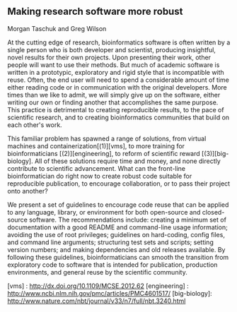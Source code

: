 ## Making research software more robust
Morgan Taschuk and Greg Wilson


At the cutting edge of research, bioinformatics software is often written by a
single person who is both developer and scientist, producing insightful, novel
results for their own projects. Upon presenting their work, other
people will want to use their methods. But much of academic software is written
in a prototypic, exploratory and rigid style that is incompatible with reuse. Often, the end user will
need to spend a considerable amount of time either reading code or in
communication with the original developers. More times than we like to admit,
we will simply give up on the software, either writing our own or finding
another that accomplishes the same purpose. This practice is detrimental to
creating reproducible results, to the pace of scientific research, and to
creating bioinformatics communities that build on each other's work.

This familiar problem has spawned a range of solutions, from virtual machines
and containerization[(1)][vms], to more training for bioinformaticians
[(2)][engineering], to reform of scientific reward [(3)][big-biology]. All of
these solutions require time and money, and none directly contribute to
scientific advancement. What can the front-line bioinformatician do right now
to create robust code suitable for reproducible publication, to encourage
collaboration, or to pass their project onto another?

We present a set of guidelines to encourage code reuse that can be applied
to any language, library, or environment for both open-source and closed-source software.
The recommendations include: creating a minimum set of documentation with a good README
and command-line usage information; avoiding the use of root privileges;
guidelines on hard-coding, config files, and command line arguments;
structuring test sets and scripts; setting version numbers; and making
dependencies and old releases available. By following these guidelines,
bioinformaticians can smooth the transition from exploratory code to software
that is intended for publication, production environments, and general
reuse by the scientific community.




[vms] : http://dx.doi.org/10.1109/MCSE.2012.62
[engineering] : http://www.ncbi.nlm.nih.gov/pmc/articles/PMC4601517/
[big-biology]: http://www.nature.com/nbt/journal/v33/n7/full/nbt.3240.html
